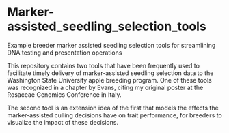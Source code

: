 # Marker-assisted_seedling_selection_tools
Example breeder marker assisted seedling selection tools for streamlining DNA testing and presentation operations

This repository contains two tools that have been frequently used to facilitate timely delivery of marker-assisted seedling selection data to the Washington State University apple breeding program. One of these tools was recognized in a chapter by Evans, citing my original poster at the Rosaceae Genomics Conference in Italy.

The second tool is an extension idea of the first that models the effects the marker-assisted culling decisions have on trait performance, for breeders to visualize the impact of these decisions.
